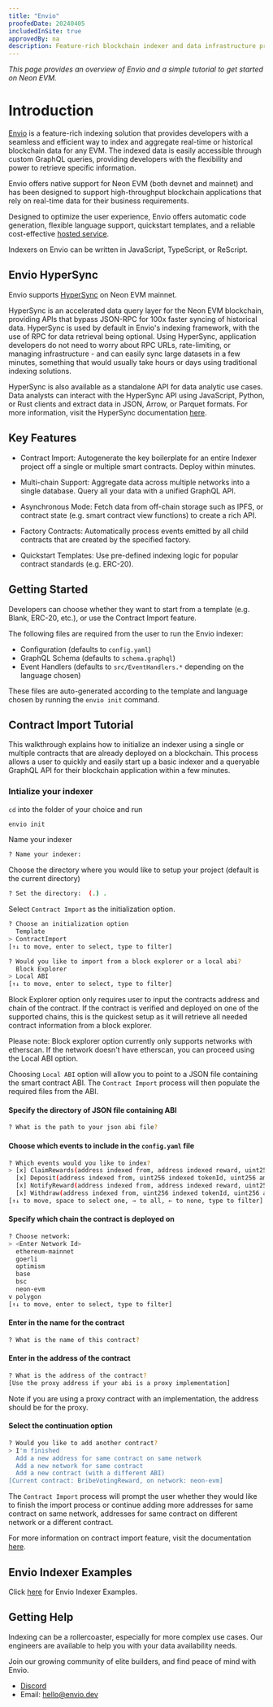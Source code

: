 ```yaml
---
title: "Envio"
proofedDate: 20240405
includedInSite: true
approvedBy: na
description: Feature-rich blockchain indexer and data infrastructure provider speed-optimized for querying real-time and historical data.
---
```


*This page provides an overview of Envio and a simple tutorial to get started on Neon EVM.*

# Introduction

[Envio](https://envio.dev/) is a feature-rich indexing solution that provides developers with a seamless and efficient way to index and aggregate real-time or historical blockchain data for any EVM. The indexed data is easily accessible through custom GraphQL queries, providing developers with the flexibility and power to retrieve specific information.

Envio offers native support for Neon EVM (both devnet and mainnet) and has been designed to support high-throughput blockchain applications that rely on real-time data for their business requirements.

Designed to optimize the user experience, Envio offers automatic code generation, flexible language support, quickstart templates, and a reliable cost-effective [hosted service](https://docs.envio.dev/docs/hosted-service).

Indexers on Envio can be written in JavaScript, TypeScript, or ReScript.

## Envio HyperSync 

Envio supports [HyperSync](https://docs.envio.dev/docs/hypersync) on Neon EVM mainnet. 

HyperSync is an accelerated data query layer for the Neon EVM blockchain, providing APIs that bypass JSON-RPC for 100x faster syncing of historical data. HyperSync is used by default in Envio's indexing framework, with the use of RPC for data retrieval being optional. Using HyperSync, application developers do not need to worry about RPC URLs, rate-limiting, or managing infrastructure - and can easily sync large datasets in a few minutes, something that would usually take hours or days using traditional indexing solutions. 

HyperSync is also available as a standalone API for data analytic use cases. Data analysts can interact with the HyperSync API using JavaScript, Python, or Rust clients and extract data in JSON, Arrow, or Parquet formats. For more information, visit the HyperSync documentation [here](https://docs.envio.dev/docs/overview-hypersync).


## Key Features 

- Contract Import: Autogenerate the key boilerplate for an entire Indexer project off a single or multiple smart contracts. Deploy within minutes. 

- Multi-chain Support: Aggregate data across multiple networks into a single database. Query all your data with a unified GraphQL API. 

- Asynchronous Mode: Fetch data from off-chain storage such as IPFS, or contract state (e.g. smart contract view functions) to create a rich API.

- Factory Contracts: Automatically process events emitted by all child contracts that are created by the specified factory.

- Quickstart Templates: Use pre-defined indexing logic for popular contract standards (e.g. ERC-20).


## Getting Started

Developers can choose whether they want to start from a template (e.g. Blank, ERC-20, etc.), or use the Contract Import feature. 

The following files are required from the user to run the Envio indexer:

- Configuration (defaults to `config.yaml`)
- GraphQL Schema (defaults to `schema.graphql`)
- Event Handlers (defaults to `src/EventHandlers.*` depending on the language chosen)

These files are auto-generated according to the template and language chosen by running the `envio init` command. 

## Contract Import Tutorial

This walkthrough explains how to initialize an indexer using a single or multiple contracts that are already deployed on a blockchain. This process allows a user to quickly and easily start up a basic indexer and a queryable GraphQL API for their blockchain application within a few minutes.

### Intialize your indexer

`cd` into the folder of your choice and run

```bash
envio init
```

Name your indexer

```bash
? Name your indexer:
```

Choose the directory where you would like to setup your project (default is the current directory)

```bash
? Set the directory:  (.) .
```

Select `Contract Import` as the initialization option.

```bash
? Choose an initialization option
  Template
> ContractImport
[↑↓ to move, enter to select, type to filter]
```

```bash
? Would you like to import from a block explorer or a local abi?
  Block Explorer
> Local ABI
[↑↓ to move, enter to select, type to filter]
```

Block Explorer option only requires user to input the contracts address and chain of the contract. If the contract is verified and deployed on one of the supported chains, this is the quickest setup as it will retrieve all needed contract information from a block explorer. 

Please note: Block explorer option currently only supports networks with etherscan. If the network doesn't have etherscan, you can proceed using the Local ABI option. 

Choosing `Local ABI` option will allow you to point to a JSON file containing the smart contract ABI. The `Contract Import` process will then populate the required files from the ABI.

#### Specify the directory of JSON file containing ABI

```bash
? What is the path to your json abi file?
```

#### Choose which events to include in the `config.yaml` file

```bash
? Which events would you like to index?
> [x] ClaimRewards(address indexed from, address indexed reward, uint256 amount)
  [x] Deposit(address indexed from, uint256 indexed tokenId, uint256 amount)
  [x] NotifyReward(address indexed from, address indexed reward, uint256 indexed epoch, uint256 amount)
  [x] Withdraw(address indexed from, uint256 indexed tokenId, uint256 amount)
[↑↓ to move, space to select one, → to all, ← to none, type to filter]
```

#### Specify which chain the contract is deployed on

```bash
? Choose network:
> <Enter Network Id>
  ethereum-mainnet
  goerli
  optimism
  base
  bsc
  neon-evm
v polygon
[↑↓ to move, enter to select, type to filter]
```

#### Enter in the name for the contract

```bash
? What is the name of this contract?
```

#### Enter in the address of the contract

```bash
? What is the address of the contract?
[Use the proxy address if your abi is a proxy implementation]
```

Note if you are using a proxy contract with an implementation, the address should be for the proxy.

#### Select the continuation option

```bash
? Would you like to add another contract?
> I'm finished
  Add a new address for same contract on same network
  Add a new network for same contract
  Add a new contract (with a different ABI)
[Current contract: BribeVotingReward, on network: neon-evm]
```

The `Contract Import` process will prompt the user whether they would like to finish the import process or continue adding more addresses for same contract on same network, addresses for same contract on different network or a different contract.

For more information on contract import feature, visit the documentation [here](https://docs.envio.dev/docs/contract-import).


## Envio Indexer Examples

Click [here](https://docs.envio.dev/docs/example-uniswap-v3) for Envio Indexer Examples.

## Getting Help

Indexing can be a rollercoaster, especially for more complex use cases. Our engineers are available to help you with your data availability needs.

Join our growing community of elite builders, and find peace of mind with Envio. 

* [Discord](https://discord.gg/mZHNWgNCAc)
* Email: [hello@envio.dev](mailto:hello@envio.dev)

